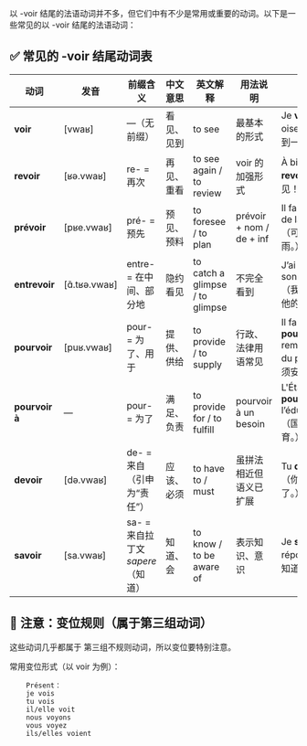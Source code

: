 以 -voir 结尾的法语动词并不多，但它们中有不少是常用或重要的动词。以下是一些常见的以 -voir 结尾的法语动词：

## ✅ 常见的 -voir 结尾动词表

| 动词             | 发音             | 前缀含义                     | 中文意思  | 英文解释                            | 用法说明                     | 例句                                                      |
| -------------- | -------------- | ------------------------ | ----- | ------------------------------- | ------------------------ | ------------------------------------------------------- |
| **voir**       | \[vwaʁ]        | —（无前缀）                   | 看见、见到 | to see                          | 最基本的形式                   | Je **vois** un oiseau.（我看到一只鸟。）                         |
| **revoir**     | \[ʁə.vwaʁ]     | re- = 再次                 | 再见、重看 | to see again / to review        | voir 的加强形式               | À bientôt, au **revoir** !（再见！）                         |
| **prévoir**    | \[pʁe.vwaʁ]    | pré- = 预先                | 预见、预料 | to foresee / to plan            | prévoir + nom / de + inf | Il faut **prévoir** de la pluie.（可能会下雨。）                |
| **entrevoir**  | \[ɑ̃.tʁə.vwaʁ] | entre- = 在中间、部分地         | 隐约看见  | to catch a glimpse / to glimpse | 不完全看到                    | J’ai **entrevu** son sourire.（我隐约看到他的笑容。）               |
| **pourvoir**   | \[puʁ.vwaʁ]    | pour- = 为了、用于            | 提供、供给 | to provide / to supply          | 行政、法律用语常见                | Il faut **pourvoir** au remplacement du poste.（必须安排替补。） |
| **pourvoir à** | —              | pour- = 为了               | 满足、负责 | to provide for / to fulfill     | pourvoir à un besoin     | L'État **pourvoit à** l’éducation.（国家负责教育。）             |
| **devoir**     | \[də.vwaʁ]     | de- = 来自（引申为“责任”）        | 应该、必须 | to have to / must               | 虽拼法相近但语义已扩展              | Tu **dois** partir.（你应该走了。）                             |
| **savoir**     | \[sa.vwaʁ]     | sa- = 来自拉丁文 *sapere*（知道） | 知道、会  | to know / to be aware of        | 表示知识、意识                  | Je **sais** la réponse.（我知道答案。）     |


## 🧠 注意：变位规则（属于第三组动词）
这些动词几乎都属于 第三组不规则动词，所以变位要特别注意。

常用变位形式（以 voir 为例）：

        Présent：
        je vois  
        tu vois  
        il/elle voit  
        nous voyons  
        vous voyez  
        ils/elles voient
